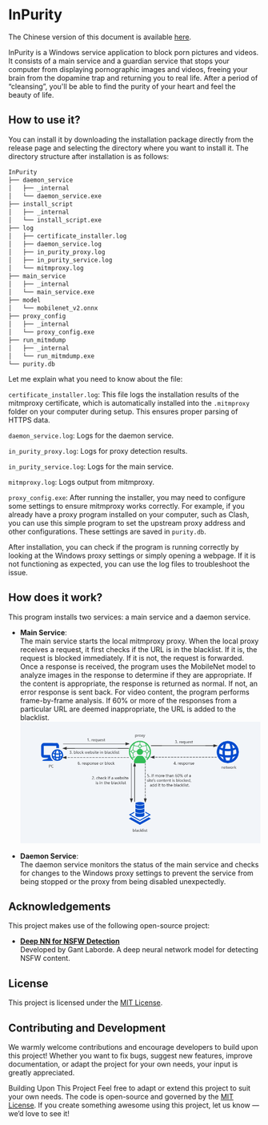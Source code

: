 # InPurity
The Chinese version of this document is available [here](README.zh.md).

InPurity is a Windows service application to block porn pictures and videos. It consists of a main service and a guardian service that stops your computer from displaying pornographic images and videos, freeing your brain from the dopamine trap and returning you to real life. After a period of “cleansing”, you'll be able to find the purity of your heart and feel the beauty of life.

## How to use it?
You can install it by downloading the installation package directly from the release page and selecting the directory where you want to install it. The directory structure after installation is as follows:
```
InPurity
├── daemon_service
│   ├── _internal
│   └── daemon_service.exe
├── install_script
│   ├── _internal
│   └── install_script.exe
├── log
│   ├── certificate_installer.log
│   ├── daemon_service.log
│   ├── in_purity_proxy.log
│   ├── in_purity_service.log
│   └── mitmproxy.log
├── main_service
│   ├── _internal
│   └── main_service.exe
├── model
│   └── mobilenet_v2.onnx
├── proxy_config
│   ├── _internal
│   └── proxy_config.exe
├── run_mitmdump
│   ├── _internal
│   └── run_mitmdump.exe
└── purity.db
```

Let me explain what you need to know about the file:

`certificate_installer.log`: This file logs the installation results of the mitmproxy certificate, which is automatically installed into the `.mitmproxy` folder on your computer during setup. This ensures proper parsing of HTTPS data.

`daemon_service.log`: Logs for the daemon service.

`in_purity_proxy.log`: Logs for proxy detection results.

`in_purity_service.log`: Logs for the main service.

`mitmproxy.log`: Logs output from mitmproxy.

`proxy_config.exe`: After running the installer, you may need to configure some settings to ensure mitmproxy works correctly. For example, if you already have a proxy program installed on your computer, such as Clash, you can use this simple program to set the upstream proxy address and other configurations. These settings are saved in `purity.db`.

After installation, you can check if the program is running correctly by looking at the Windows proxy settings or simply opening a webpage. If it is not functioning as expected, you can use the log files to troubleshoot the issue.

## How does it work?
This program installs two services: a main service and a daemon service.

- **Main Service**:  
  The main service starts the local mitmproxy proxy. When the local proxy receives a request, it first checks if the URL is in the blacklist. If it is, the request is blocked immediately. If it is not, the request is forwarded. Once a response is received, the program uses the MobileNet model to analyze images in the response to determine if they are appropriate. If the content is appropriate, the response is returned as normal. If not, an error response is sent back. For video content, the program performs frame-by-frame analysis. If 60% or more of the responses from a particular URL are deemed inappropriate, the URL is added to the blacklist.
![pic1.png](pic1.png)

- **Daemon Service**:  
  The daemon service monitors the status of the main service and checks for changes to the Windows proxy settings to prevent the service from being stopped or the proxy from being disabled unexpectedly.

## Acknowledgements
This project makes use of the following open-source project:

- **[Deep NN for NSFW Detection](https://github.com/GantMan/nsfw_model)**  
  Developed by Gant Laborde. A deep neural network model for detecting NSFW content.

## License
This project is licensed under the [MIT License](LICENSE).

## Contributing and Development
We warmly welcome contributions and encourage developers to build upon this project! Whether you want to fix bugs, suggest new features, improve documentation, or adapt the project for your own needs, your input is greatly appreciated. 

Building Upon This Project
Feel free to adapt or extend this project to suit your own needs. The code is open-source and governed by the [MIT License](LICENSE). If you create something awesome using this project, let us know — we’d love to see it!